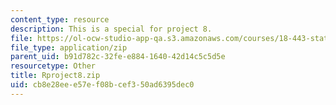 ```yaml
---
content_type: resource
description: This is a special for project 8.
file: https://ol-ocw-studio-app-qa.s3.amazonaws.com/courses/18-443-statistics-for-applications-spring-2015/cb8e28eee57ef08bcef350ad6395dec0_Rproject8.zip
file_type: application/zip
parent_uid: b91d782c-32fe-e884-1640-42d14c5c5d5e
resourcetype: Other
title: Rproject8.zip
uid: cb8e28ee-e57e-f08b-cef3-50ad6395dec0
---
```

